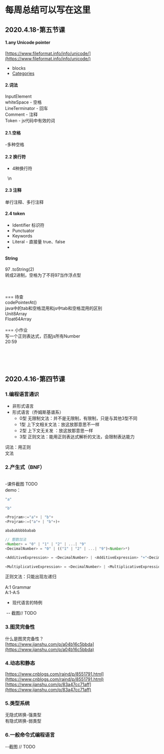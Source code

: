 # 每周总结可以写在这里

<a name="tQsKw"></a>
## 2020.4.18-第五节课
<a name="fmPzb"></a>
#### 1.any Unicode pointer
[https://www.fileformat.info/info/unicode/](https://www.fileformat.info/info/unicode/)

- blocks
- [Categories](https://www.fileformat.info/info/unicode/category/index.htm)
<a name="YTU4H"></a>
#### 2.词法
InputElement<br />whiteSpace - 空格<br />LineTerminator - 回车<br />Comment - 注释<br />Token - js代码中有效的词
<a name="PYUNv"></a>
#### 2.1.空格
-多种空格
<a name="rx0Ug"></a>
#### 2.2 换行符

- 4种换行符

  \n
<a name="piSZh"></a>
#### 2.3 注释
单行注释、多行注释
<a name="0JSLZ"></a>
#### 2.4 token

- Identifier 标识符
- Punctuator 
- Keywords
- Literal - 直接量 true、false
- <br />
<a name="vcUmH"></a>
#### String
97 .toString(2)<br />转成2进制，空格为了不将97当作浮点型<br />
<br />
<br />
<br />=== 待查<br />codePointerAt()<br />java中的tab和空格混用和js中tab和空格混用的区别<br />Unit8Array<br />Float64Array<br />
<br />=== 小作业<br />写一个正则表达式，匹配js所有Number<br />20:59<br />
<br />
<br />
<br />
<br />

<a name="w49ny"></a>
## 2020.4.16-第四节课
<a name="bo2JA"></a>
### 1.编程语言通识

- 非形式语言
- 形式语言（乔姆斯基谱系）
  - 0型 无限制文法：并不是无限制，有限制，只是与其他3型不同
  - 1型 上下文相关文法：放这放那意思不一样
  - 2型 上下文无关发 ：放这放那意思一样
  - 3型 正则文法：能用正则表达式解析的文法，会限制表达能力

词法：用正则<br />文法
<a name="vZSTs"></a>
### 2.产生式（BNF）

<br />-课件截图 TODO<br />demo：
```javascript
"a"

"b"

<Projram>:="a"+ | "b"+
<Projram>:=("a"+ | "b"+)+
            
abababbbbbabab

// 整数加法
<Number> = "0" | "1" | "2" | ...| "9"
<DecimalNumber> = "0" | (("1" | "2" | ...| "9")<Number>*)

<AdditiveExpression> = <DecimalNumber> | <AdditiveExpression> "+"<DecimalNumber>
  
<MultiplicativeExpression> = <DecimalNumber> | <MultiplicativeExpression> "*"<DecimalNumbe

```
正则文法：只能出现左递归<br />
<br />A:1 Grammar<br />A:1-A:5<br />

- 现代语言的特例

 -- 截图// TODO<br />

<a name="Xu7gK"></a>
### 3.图灵完备性
什么是图灵完备性？<br />[https://www.jianshu.com/p/a04b16c5bbda](https://www.jianshu.com/p/a04b16c5bbda)
<a name="NUC59"></a>
### 4.动态和静态
[https://www.cnblogs.com/raind/p/8551791.html](https://www.cnblogs.com/raind/p/8551791.html)<br />[https://www.jianshu.com/p/83a47cc71aff](https://www.jianshu.com/p/83a47cc71aff)
<a name="uEfpR"></a>
### 5.类型系统
无隐式转换-强类型<br />有隐式转换-弱类型
<a name="CyJZ2"></a>
### 6.一般命令式编程语言
--截图 // TODO<br />